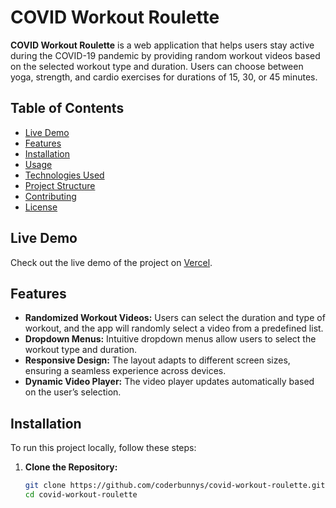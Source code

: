 # COVID Workout Roulette

**COVID Workout Roulette** is a web application that helps users stay active during the COVID-19 pandemic by providing random workout videos based on the selected workout type and duration. Users can choose between yoga, strength, and cardio exercises for durations of 15, 30, or 45 minutes.

## Table of Contents

- [Live Demo](#live-demo)
- [Features](#features)
- [Installation](#installation)
- [Usage](#usage)
- [Technologies Used](#technologies-used)
- [Project Structure](#project-structure)
- [Contributing](#contributing)
- [License](#license)

## Live Demo

Check out the live demo of the project on [Vercel](https://covidworkout.vercel.app/#).

## Features

- **Randomized Workout Videos:** Users can select the duration and type of workout, and the app will randomly select a video from a predefined list.
- **Dropdown Menus:** Intuitive dropdown menus allow users to select the workout type and duration.
- **Responsive Design:** The layout adapts to different screen sizes, ensuring a seamless experience across devices.
- **Dynamic Video Player:** The video player updates automatically based on the user’s selection.

## Installation

To run this project locally, follow these steps:

1. **Clone the Repository:**
   ```bash
   git clone https://github.com/coderbunnys/covid-workout-roulette.git
   cd covid-workout-roulette
